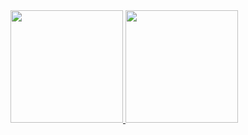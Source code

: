 <a href="https://github.com/PeterJPD">
  <img height="180em" src="https://github-readme-stats.vercel.app/api?username=PeterJPD&show_icons=true&theme=dark&include_all_commits=true&count_private=true"/>
  <img height="180em" src="https://github-readme-stats.vercel.app/api/top-langs/?username=PeterJPD&layout=compact&langs_count=7&theme=dark"/>
</div>
